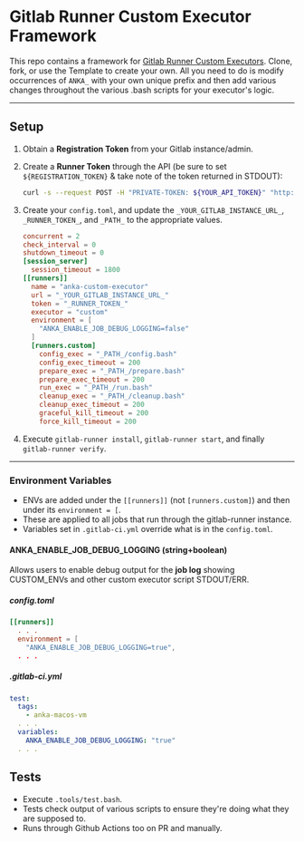 # Gitlab Runner Custom Executor Framework

This repo contains a framework for [Gitlab Runner Custom Executors](https://docs.gitlab.com/runner/executors/custom.html). Clone, fork, or use the Template to create your own. All you need to do is modify occurrences of `ANKA_` with your own unique prefix and then add various changes throughout the various .bash scripts for your executor's logic.

---

## Setup

1. Obtain a **Registration Token** from your Gitlab instance/admin.
2. Create a **Runner Token** through the API (be sure to set `${REGISTRATION_TOKEN}` & take note of the token returned in STDOUT):

    ```bash
    curl -s --request POST -H "PRIVATE-TOKEN: ${YOUR_API_TOKEN}" "http://anka.gitlab:8093/api/v4/runners" --form "token=${REGISTRATION_TOKEN}" --form "description=anka-custom-executor" --form "tag_list=anka-macos-vm"
    ```

3. Create your `config.toml`, and update the `_YOUR_GITLAB_INSTANCE_URL_`, `_RUNNER_TOKEN_`, and `_PATH_` to the appropriate values.

    ```toml
    concurrent = 2
    check_interval = 0
    shutdown_timeout = 0
    [session_server]
      session_timeout = 1800
    [[runners]]
      name = "anka-custom-executor"
      url = "_YOUR_GITLAB_INSTANCE_URL_"
      token = "_RUNNER_TOKEN_"
      executor = "custom"
      environment = [
        "ANKA_ENABLE_JOB_DEBUG_LOGGING=false"
      ]
      [runners.custom]
        config_exec = "_PATH_/config.bash"
        config_exec_timeout = 200
        prepare_exec = "_PATH_/prepare.bash"
        prepare_exec_timeout = 200
        run_exec = "_PATH_/run.bash"
        cleanup_exec = "_PATH_/cleanup.bash"
        cleanup_exec_timeout = 200
        graceful_kill_timeout = 200
        force_kill_timeout = 200
    ```

4. Execute `gitlab-runner install`, `gitlab-runner start`, and finally `gitlab-runner verify`.

---

### Environment Variables

- ENVs are added under the `[[runners]]` (not `[runners.custom]`) and then under its `environment = [`.
- These are applied to all jobs that run through the gitlab-runner instance.
- Variables set in `.gitlab-ci.yml` override what is in the `config.toml`.

#### ANKA_ENABLE_JOB_DEBUG_LOGGING (string+boolean)

Allows users to enable debug output for the **job log** showing CUSTOM_ENVs and other custom executor script STDOUT/ERR.

##### config.toml

```toml
[[runners]]
  . . .
  environment = [
    "ANKA_ENABLE_JOB_DEBUG_LOGGING=true",
  . . .
```

##### .gitlab-ci.yml

```yaml
test:
  tags:
    - anka-macos-vm
  . . .
  variables:
    ANKA_ENABLE_JOB_DEBUG_LOGGING: "true"
  . . .
```

## Tests

- Execute `.tools/test.bash`.
- Tests check output of various scripts to ensure they're doing what they are supposed to.
- Runs through Github Actions too on PR and manually.
